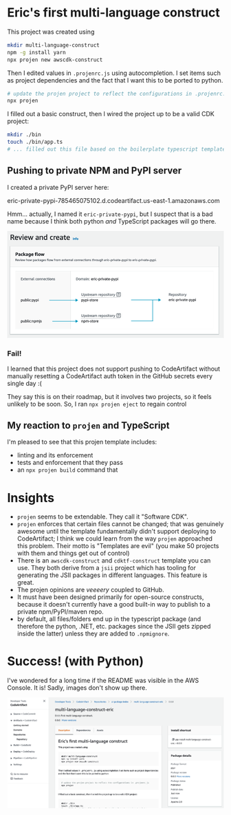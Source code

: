 # Eric's first multi-language construct

This project was created using

```bash
mkdir multi-language-construct
npm -g install yarn
npx projen new awscdk-construct
```

Then I edited values in `.projenrc.js` using autocompletion. I set items such as project
dependencies and the fact that I want this to be ported to python.

```bash
# update the projen project to reflect the configurations in .projenrc.js
npx projen
```

I filled out a basic construct, then I wired the project up to be a valid CDK project:

```bash
mkdir ./bin
touch ./bin/app.ts
# ... filled out this file based on the boilerplate typescript template
```

## Pushing to private NPM and PyPI server

I created a private PyPI server here:

eric-private-pypi-785465075102.d.codeartifact.us-east-1.amazonaws.com

Hmm... actually, I named it `eric-private-pypi`, but I suspect that is a bad
name because I think both python *and* TypeScript packages will go there.

![](./images/pypi-repo.png)

### Fail!

I learned that this project does not support pushing to CodeArtifact without
manually resetting a CodeArtifact auth token in the GitHub secrets every single day :(

They say this is on their roadmap, but it involves two projects, so it feels unlikely
to be soon. So, I ran `npx projen eject` to regain control 

## My reaction to `projen` and TypeScript

I'm pleased to see that this projen template includes:

- linting and its enforcement
- tests and enforcement that they pass
- an `npx projen build` command that 

# Insights

- `projen` seems to be extendable. They call it "Software CDK".
- `projen` enforces that certain files cannot be changed; that was genuinely awesome
  until the template fundamentally didn't support deploying to CodeArtifact;
  I think we could learn from the way `projen` approached this problem. Their
  motto is "Templates are evil" (you make 50 projects with them and things get
  out of control)
- There is an `awscdk-construct` and `cdktf-construct` template you
  can use. They both derive from a `jsii` project which has tooling
  for generating the JSII packages in different languages. This feature is
  great.
- The projen opinions are *veeeery* coupled to GitHub. 
- It must have been designed
  primarily for open-source constructs, because it doesn't currently have a good
  built-in way to publish to a private npm/PyPI/maven repo.
- by default, all files/folders end up in the typescript package (and therefore
  the python, .NET, etc. packages since the JSII gets zipped inside the latter) unless
  they are added to `.npmignore`.

# Success! (with Python)

I've wondered for a long time if the README was visible in the AWS Console. It is!
Sadly, images don't show up there.

![](./images/published-package.png)